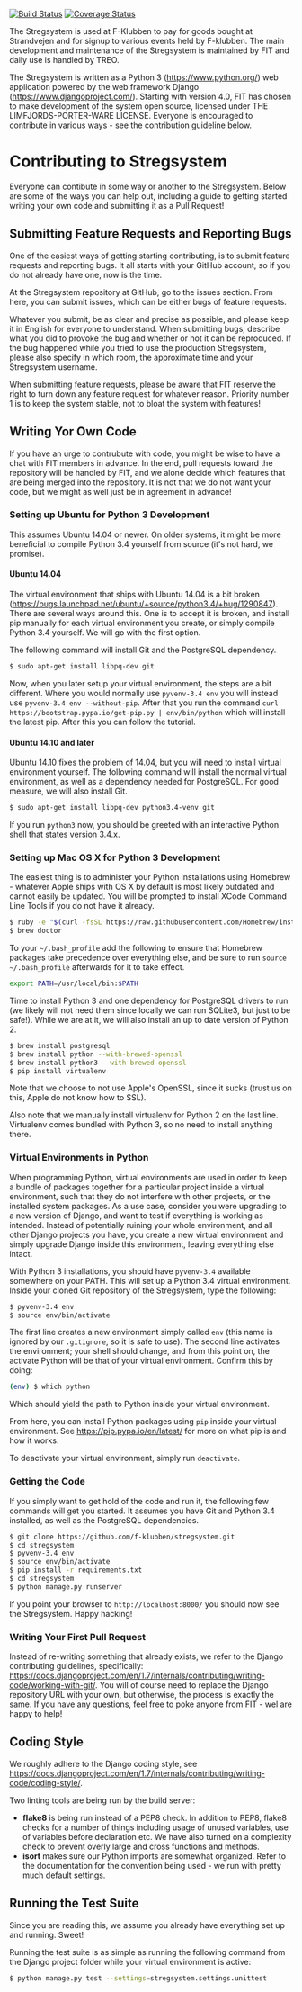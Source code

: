 [![Build Status](https://travis-ci.org/f-klubben/stregsystem.svg?branch=master)](https://travis-ci.org/f-klubben/stregsystem) [![Coverage Status](https://coveralls.io/repos/f-klubben/stregsystem/badge.svg)](https://coveralls.io/r/f-klubben/stregsystem)

The Stregsystem is used at F-Klubben to pay for goods bought at Strandvejen and for signup to various events held by F-klubben. The main development and maintenance of the Stregsystem is maintained by FIT and daily use is handled by TREO.

The Stregsystem is written as a Python 3 (https://www.python.org/) web application powered by the web framework Django (https://www.djangoproject.com/). Starting with version 4.0, FIT has chosen to make development of the system open source, licensed under THE LIMFJORDS-PORTER-WARE LICENSE. Everyone is encouraged to contribute in various ways - see the contribution guideline below.

# Contributing to Stregsystem
Everyone can contibute in some way or another to the Stregsystem. Below are some of the ways you can help out, including a guide to getting started writing your own code and submitting it as a Pull Request!

## Submitting Feature Requests and Reporting Bugs
One of the easiest ways of getting starting contributing, is to submit feature requests and reporting bugs. It all starts with your GitHub account, so if you do not already have one, now is the time.

At the Stregsystem repository at GitHub, go to the issues section. From here, you can submit issues, which can be either bugs of feature requests.

Whatever you submit, be as clear and precise as possible, and please keep it in English for everyone to understand. When submitting bugs, describe what you did to provoke the bug and whether or not it can be reproduced. If the bug happened while you tried to use the production Stregsystem, please also specify in which room, the approximate time and your Stregsystem username.

When submitting feature requests, please be aware that FIT reserve the right to turn down any feature request for whatever reason. Priority number 1 is to keep the system stable, not to bloat the system with features!

## Writing Yor Own Code
If you have an urge to contrubute with code, you might be wise to have a chat with FIT members in advance. In the end, pull requests toward the repository will be handled by FIT, and we alone decide which features that are being merged into the repository. It is not that we do not want your code, but we might as well just be in agreement in advance!

### Setting up Ubuntu for Python 3 Development
This assumes Ubuntu 14.04 or newer. On older systems, it might be more beneficial to compile Python 3.4 yourself from source (it's not hard, we promise).

#### Ubuntu 14.04
The virtual environment that ships with Ubuntu 14.04 is a bit broken (https://bugs.launchpad.net/ubuntu/+source/python3.4/+bug/1290847). There are several ways around this. One is to accept it is broken, and install pip manually for each virtual environment you create, or simply compile Python 3.4 yourself. We will go with the first option.

The following command will install Git and the PostgreSQL dependency.

```bash
$ sudo apt-get install libpq-dev git
```

Now, when you later setup your virtual environment, the steps are a bit different. Where you would normally use `pyvenv-3.4 env` you will instead use `pyvenv-3.4 env --without-pip`. After that you run the command `curl https://bootstrap.pypa.io/get-pip.py | env/bin/python` which will install the latest pip. After this you can follow the tutorial.

#### Ubuntu 14.10 and later
Ubuntu 14.10 fixes the problem of 14.04, but you will need to install virtual environment yourself. The following command will install the normal virtual environment, as well as a dependency needed for PostgreSQL. For good measure, we will also install Git.

```bash
$ sudo apt-get install libpq-dev python3.4-venv git
```

If you run `python3` now, you should be greeted with an interactive Python shell that states version 3.4.x.

### Setting up Mac OS X for Python 3 Development
The easiest thing is to administer your Python installations using Homebrew - whatever Apple ships with OS X by default is most likely outdated and cannot easily be updated. You will be prompted to install XCode Command Line Tools if you do not have it already.

```bash
$ ruby -e "$(curl -fsSL https://raw.githubusercontent.com/Homebrew/install/master/install)"
$ brew doctor
```

To your `~/.bash_profile` add the following to ensure that Homebrew packages take precedence over everything else, and be sure to run `source ~/.bash_profile` afterwards for it to take effect.

```bash
export PATH=/usr/local/bin:$PATH
```

Time to install Python 3 and one dependency for PostgreSQL drivers to run (we likely will not need them since locally we can run SQLite3, but just to be safe!). While we are at it, we will also install an up to date version of Python 2.

```bash
$ brew install postgresql
$ brew install python --with-brewed-openssl
$ brew install python3 --with-brewed-openssl
$ pip install virtualenv
```

Note that we choose to not use Apple's OpenSSL, since it sucks (trust us on this, Apple do not know how to SSL).

Also note that we manually install virtualenv for Python 2 on the last line. Virtualenv comes bundled with Python 3, so no need to install anything there.

### Virtual Environments in Python
When programming Python, virtual environments are used in order to keep a bundle of packages together for a particular project inside a virtual environment, such that they do not interfere with other projects, or the installed system packages. As a use case, consider you were upgrading to a new version of Django, and want to test if everything is working as intended. Instead of potentially ruining your whole environment, and all other Django projects you have, you create a new virtual environment and simply upgrade Django inside this environment, leaving everything else intact.

With Python 3 installations, you should have `pyvenv-3.4` available somewhere on your PATH. This will set up a Python 3.4 virtual environment. Inside your cloned Git repository of the Stregsystem, type the following:

```bash
$ pyvenv-3.4 env
$ source env/bin/activate
```

The first line creates a new environment simply called `env` (this name is ignored by our `.gitignore`, so it is safe to use). The second line activates the environment; your shell should change, and from this point on, the activate Python will be that of your virtual environment. Confirm this by doing:

```bash
(env) $ which python
```

Which should yield the path to Python inside your virtual environment.

From here, you can install Python packages using `pip` inside your virtual environment. See https://pip.pypa.io/en/latest/ for more on what pip is and how it works.

To deactivate your virtual environment, simply run `deactivate`.

### Getting the Code
If you simply want to get hold of the code and run it, the following few commands will get you started. It assumes you have Git and Python 3.4 installed, as well as the PostgreSQL dependencies.

```bash
$ git clone https://github.com/f-klubben/stregsystem.git
$ cd stregsystem
$ pyvenv-3.4 env
$ source env/bin/activate
$ pip install -r requirements.txt
$ cd stregsystem
$ python manage.py runserver
```

If you point your browser to `http://localhost:8000/` you should now see the Stregsystem. Happy hacking!

### Writing Your First Pull Request
Instead of re-writing something that already exists, we refer to the Django contributing guidelines, specifically: https://docs.djangoproject.com/en/1.7/internals/contributing/writing-code/working-with-git/. You will of course need to replace the Django repository URL with your own, but otherwise, the process is exactly the same. If you have any questions, feel free to poke anyone from FIT - wel are happy to help!

## Coding Style
We roughly adhere to the Django coding style, see https://docs.djangoproject.com/en/1.7/internals/contributing/writing-code/coding-style/.

Two linting tools are being run by the build server:

* **flake8** is being run instead of a PEP8 check. In addition to PEP8, flake8 checks for a number of things including usage of unused variables, use of variables before declaration etc. We have also turned on a complexity check to prevent overly large and cross functions and methods.
* **isort** makes sure our Python imports are somewhat organized. Refer to the documentation for the convention being used - we run with pretty much default settings.

## Running the Test Suite
Since you are reading this, we assume you already have everything set up and running. Sweet!

Running the test suite is as simple as running the following command from the Django project folder while your virtual environment is active:

```bash
$ python manage.py test --settings=stregsystem.settings.unittest
```
